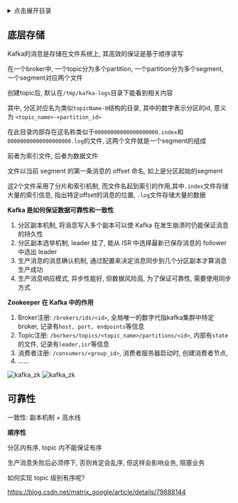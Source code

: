 <details>
<summary>点击展开目录</summary>
<!-- TOC -->

- [底层存储](#底层存储)
- [可靠性](#可靠性)

<!-- /TOC -->
</details>


## 底层存储

Kafka的消息是存储在文件系统上, 其高效的保证是基于顺序读写

在一个broker中, 一个topic分为多个partition, 一个partition分为多个segment, 一个segment对应两个文件

创建topic后, 默认在`/tmp/kafka-logs`目录下能看到相关内容

其中, 分区对应名为类似`topicName-0`结构的目录, 其中的数字表示分区的id, 意义为 `<topic_name>-<partition_id>`

在此目录内部存在这名称类似于`00000000000000000000.index`和`00000000000000000000.log`的文件, 这两个文件就是一个segment的组成

前者为索引文件, 后者为数据文件

文件以当前 segment 的第一条消息的 offset 命名, 如上是分区起始的segment

这2个文件采用了分片和索引机制, 而文件名起到索引的作用,其中`.index`文件存储大量的索引信息, 指出特定offset的消息的位置, `.log`文件存储大量的数据


**Kafka 是如何保证数据可靠性和一致性**

1. 分区副本机制, 将消息写入多个副本可以使 Kafka 在发生崩溃时仍能保证消息的持久性
2. 分区副本选举机制, leader 挂了, 能从 ISR 中选择最新已保存消息的 follower 中选出 leader
2. 生产消息的消息确认机制, 通过配置来决定消息同步到几个分区副本才算消息生产成功
3. 生产消息响应模式, 异步性能好, 但数据风险高, 为了保证可靠性, 需要使用同步方式


**Zookeeper 在 Kafka 中的作用**

1. Broker注册: `/brokers/ids/<id>`, 全局唯一的数字代指kafka集群中特定broker, 记录有`host, port, endpoints`等信息
2. Topic注册: `/borkers/topics/<topic_name>/partitions/<id>`, 内部有`state`的文件, 记录有`leader,isr`等信息
3. 消费者注册: `/consumers/<group_id>`, 消费者服务器启动时, 创建消费者节点, 
4. ......

![kafka_zk](https://luvx21.coding.net/p/img/d/img/git/raw/master/kafka/kafka_zk.png)
![kafka_zk](https://luvx21.coding.net/p/img/d/img/git/raw/master/kafka/kafka_zk_tree.png)


## 可靠性

一致性: 副本机制 + 高水线


**顺序性**

分区内有序, topic 内不能保证有序

生产消息失败后必须停下, 否则肯定会乱序, 但这样会影响业务, 阻塞业务

如何实现 topic 级别有序呢?


https://blog.csdn.net/matrix_google/article/details/79888144



